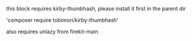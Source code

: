 this block requires kirby-thumbhash, please install it first in the parent dir

'composer require tobimori/kirby-thumbhash'

also requires unlazy from firekit-main

